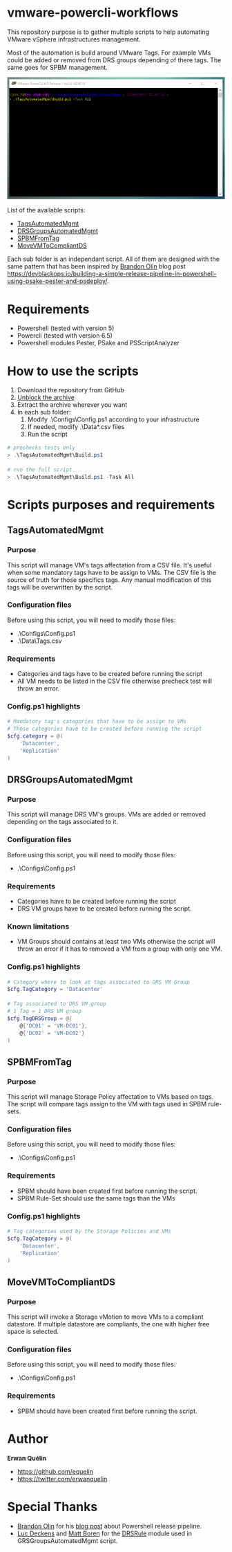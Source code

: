 # vmware-powercli-workflows

This repository purpose is to gather multiple scripts to help automating VMware vSphere infrastructures management. 

Most of the automation is build around VMware Tags. For example VMs could be added or removed from DRS groups depending of there tags. The same goes for SPBM management.

![](./Img/TagsAutomatedMgmt.gif)

List of the available scripts:
- [TagsAutomatedMgmt](#tagsautomatedmgmt)
- [DRSGroupsAutomatedMgmt](#drsgroupsautomatedmgmt)
- [SPBMFromTag](#spbmfromtag)
- [MoveVMToCompliantDS](#movevmtocompliantds)

Each sub folder is an independant script. All of them are designed with the same pattern that has been inspired by [Brandon Olin](https://github.com/devblackops) blog post https://devblackops.io/building-a-simple-release-pipeline-in-powershell-using-psake-pester-and-psdeploy/.

# Requirements

- Powershell (tested with version 5)
- Powercli (tested with version 6.5) 
- Powershell modules Pester, PSake and PSScriptAnalyzer

# How to use the scripts

1. Download the repository from GitHub
2. [Unblock the archive](https://dmitrysotnikov.wordpress.com/2010/12/30/unblocking-powergui-add-ons-and-powershell-modules/)
3. Extract the archive wherever you want
4. In each sub folder:
   1. Modify .\Configs\Config.ps1 according to your infrastructure
   2. If needed, modify .\Data\*.csv files
   3. Run the script

```Powershell
# prechecks tests only
> .\TagsAutomatedMgmt\Build.ps1

# run the full script
> .\TagsAutomatedMgmt\Build.ps1 -Task All
```

# Scripts purposes and requirements
## TagsAutomatedMgmt
### Purpose

This script will manage VM's tags affectation from a CSV file. It's useful when some mandatory tags have to be assign to VMs.
The CSV file is the source of truth for those specifics tags. Any manual modification of this tags will be overwritten by the script.

### Configuration files

Before using this script, you will need to modify those files:
- .\Configs\Config.ps1
- .\Data\Tags.csv

### Requirements

- Categories and tags have to be created before running the script
- All VM needs to be listed in the CSV file otherwise precheck test will throw an error.

### Config.ps1 highlights

```Powershell
# Mandatory tag's categories that have to be assign to VMs
# Those categories have to be created before running the script
$cfg.category = @(
    'Datacenter',
    'Replication'
)
```

## DRSGroupsAutomatedMgmt
### Purpose

This script will manage DRS VM's groups. VMs are added or removed depending on the tags associated to it.

### Configuration files

Before using this script, you will need to modify those files:
- .\Configs\Config.ps1

### Requirements

- Categories have to be created before running the script
- DRS VM groups have to be created before running the script.

### Known limitations

- VM Groups should contains at least two VMs otherwise the script will throw an error if it has to removed a VM from a group with only one VM.

### Config.ps1 highlights

```Powershell
# Category where to look at tags associated to DRS VM Group
$cfg.TagCategory = 'Datacenter'

# Tag associated to DRS VM group
# 1 Tag = 1 DRS VM group
$cfg.TagDRSGroup = @(
    @{'DC01' = 'VM-DC01'},
    @{'DC02' = 'VM-DC02'}
)
```

## SPBMFromTag
### Purpose

This script will manage Storage Policy affectation to VMs based on tags. The script will compare tags assign to the VM with tags used in SPBM rule-sets. 

### Configuration files

Before using this script, you will need to modify those files:
- .\Configs\Config.ps1

### Requirements

- SPBM should have been created first before running the script.
- SPBM Rule-Set should use the same tags than the VMs

### Config.ps1 highlights

```Powershell
# Tag categories used by the Storage Policies and VMs
$cfg.TagCategory = @(
    'Datacenter',
    'Replication'
)
```

## MoveVMToCompliantDS
### Purpose

This script will invoke a Storage vMotion to move VMs to a compliant datastore. If multiple datastore are compliants, the one with higher free space is selected.

### Configuration files

Before using this script, you will need to modify those files:
- .\Configs\Config.ps1

### Requirements

- SPBM should have been created first before running the script.

# Author

**Erwan Quélin**
- <https://github.com/equelin>
- <https://twitter.com/erwanquelin>

# Special Thanks

- [Brandon Olin](https://github.com/devblackops) for his [blog post](https://devblackops.io/building-a-simple-release-pipeline-in-powershell-using-psake-pester-and-psdeploy/) about Powershell release pipeline.
- [Luc Deckens](https://github.com/lucdekens) and [Matt Boren](https://github.com/mtboren) for the [DRSRule](https://github.com/PowerCLIGoodies/DRSRule) module used in GRSGroupsAutomatedMgmt script.